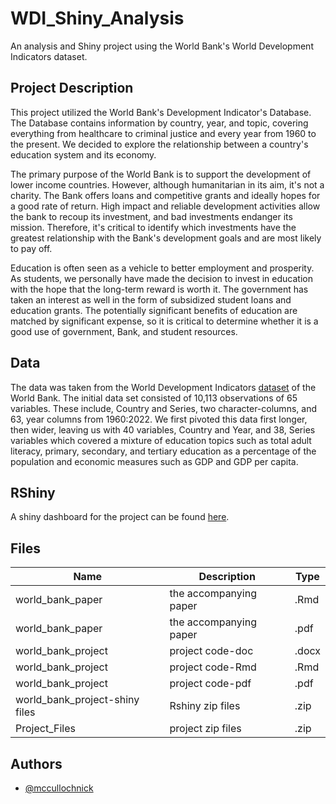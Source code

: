 # WDI_Shiny_Analysis
An analysis and Shiny project using the World Bank's World Development Indicators dataset.

## Project Description
This project utilized the World Bank's Development Indicator's Database. The Database contains information by country, year, and topic, covering everything from healthcare to criminal justice and every year from 1960 to the present. We decided to explore the relationship between a country's education system and its economy.

The primary purpose of the World Bank is to support the development of lower income countries. However, although humanitarian in its aim, it's not a charity. The Bank offers loans and competitive grants and ideally hopes for a good rate of return. High impact and reliable development activities allow the bank to recoup its investment, and bad investments endanger its mission. Therefore, it's critical to identify which investments have the greatest relationship with the Bank's development goals and are most likely to pay off.

Education is often seen as a vehicle to better employment and prosperity. As students, we personally have made the decision to invest in education with the hope that the long-term reward is worth it. The government has taken an interest as well in the form of subsidized student loans and education grants. The potentially significant benefits of education are matched by significant expense, so it is critical to determine whether it is a good use of government, Bank, and student resources.

## Data
The data was taken from the World Development Indicators [dataset](https://databank.worldbank.org/source/world-development-indicators) of the World Bank. The initial data set consisted of 10,113 observations of 65 variables. These include, Country and Series, two character-columns, and 63, year columns from 1960:2022. We first pivoted this data first longer, then wider, leaving us with 40 variables, Country and Year, and 38, Series variables which covered a mixture of education topics such as total adult literacy, primary, secondary, and tertiary education as a percentage of the population and economic measures such as GDP and GDP per capita.

## RShiny
A shiny dashboard for the project can be found [here](https://nickmcculloch.shinyapps.io/world_bank_project/).

## Files

| Name | Description | Type |
| ----------- | ----------- | ----------- |
| world_bank_paper | the accompanying paper | .Rmd |
| world_bank_paper | the accompanying paper | .pdf |
| world_bank_project | project code-doc | .docx |
| world_bank_project | project code-Rmd | .Rmd |
| world_bank_project | project code-pdf  | .pdf |
| world_bank_project-shiny files | Rshiny zip files | .zip |
| Project_Files | project zip files | .zip |



## Authors
* [@mccullochnick](https://github.com/mccullochnick)